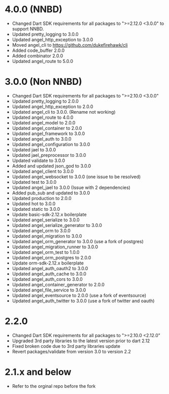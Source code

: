 # 4.0.0 (NNBD)
* Changed Dart SDK requirements for all packages to ">=2.12.0 <3.0.0" to support NNBD. 
* Updated pretty_logging to 3.0.0
* Updated angel_http_exception to 3.0.0
* Moved angel_cli to https://github.com/dukefirehawk/cli
* Added code_buffer 2.0.0
* Added combinator 2.0.0
* Updated angel_route to 5.0.0

# 3.0.0 (Non NNBD)
* Changed Dart SDK requirements for all packages to ">=2.10.0 <3.0.0"
* Updated pretty_logging to 2.0.0
* Updated angel_http_exception to 2.0.0
* Updated angel_cli to 3.0.0. (Rename not working)
* Updated angel_route to 4.0.0
* Updated angel_model to 2.0.0
* Updated angel_container to 2.0.0
* Updated angel_framework to 3.0.0
* Updated angel_auth to 3.0.0
* Updated angel_configuration to 3.0.0
* Updated jael to 3.0.0
* Updated jael_preprocessor to 3.0.0
* Updated validate to 3.0.0
* Added and updated json_god to 3.0.0
* Updated angel_client to 3.0.0
* Updated angel_websocket to 3.0.0 (one issue to be resolved)
* Updated test to 3.0.0
* Updated angel_jael to 3.0.0 (Issue with 2 dependencies)
* Added pub_sub and updated to 3.0.0
* Updated production to 2.0.0
* Updated hot to 3.0.0
* Updated static to 3.0.0
* Update basic-sdk-2.12.x boilerplate
* Updated angel_serialize to 3.0.0
* Updated angel_serialize_generator to 3.0.0
* Updated angel_orm to 3.0.0
* Updated angel_migration to 3.0.0
* Updated angel_orm_generator to 3.0.0 (use a fork of postgres)
* Updated angel_migration_runner to 3.0.0
* Updated angel_orm_test to 1.0.0
* Updated angel_orm_postgres to 2.0.0
* Update orm-sdk-2.12.x boilerplate
* Updated angel_auth_oauth2 to 3.0.0
* Updated angel_auth_cache to 3.0.0
* Updated angel_auth_cors to 3.0.0
* Updated angel_container_generator to 2.0.0
* Updated angel_file_service to 3.0.0
* Updated angel_eventsource to 2.0.0 (use a fork of eventsource)
* Updated angel_auth_twitter to 3.0.0 (use a fork of twitter and oauth)

# 2.2.0
* Changed Dart SDK requirements for all packages to ">=2.10.0 <2.12.0"
* Upgraded 3rd party libraries to the latest version prior to dart 2.12
* Fixed broken code due to 3rd party libraries update
* Revert packages/validate from version 3.0 to version 2.2

# 2.1.x and below
* Refer to the orginal repo before the fork

